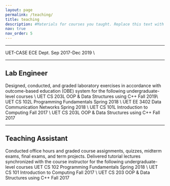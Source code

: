 ```yaml
---
layout: page
permalink: /teaching/
title: teaching  
description: #Materials for courses you taught. Replace this text with your description.
nav: true
nav_order: 5
---
```


---
UET-CASE ECE Dept.  Sep 2017-Dec 2019 \\

---
Lab Engineer
---
Designed, conducted, and graded laboratory exercises in accordance with outcome-based education 
(OBE) system for the following undergraduate-level courses \\
UET CS 203L OOP \& Data Structures using C++ Fall 2019\\
UET CS 102L Programming Fundamentals Spring 2018 \\
UET EE 3402 Data Communication Networks Spring 2018 \\
UET CS 101L Introduction to Computing  Fall 2017 \\
UET CS 203L OOP \& Data Structures using C++  Fall 2017 

---
Teaching Assistant
---
Conducted office hours and graded course assignments, quizzes, midterm exams, final exams, and term projects. Delivered tutorial lectures synchronized with the course instructor for the following undergraduate-level courses
UET CS 102 Programming Fundamentals Spring 2018 \\
UET CS 101 Introduction to Computing Fall 2017 \\
UET CS 203 OOP \& Data Structures using C++  Fall 2017

